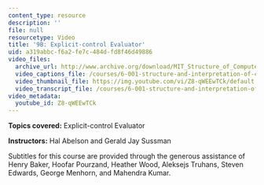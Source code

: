```yaml
---
content_type: resource
description: ''
file: null
resourcetype: Video
title: '9B: Explicit-control Evaluator'
uid: a319abbc-f6a2-fe7c-484d-fd8f46d49886
video_files:
  archive_url: http://www.archive.org/download/MIT_Structure_of_Computer_Programs_1986/lec9b.mp4
  video_captions_file: /courses/6-001-structure-and-interpretation-of-computer-programs-spring-2005/88dd4c346d375524afe5b129858e8c85_Z8-qWEEwTCk.vtt
  video_thumbnail_file: https://img.youtube.com/vi/Z8-qWEEwTCk/default.jpg
  video_transcript_file: /courses/6-001-structure-and-interpretation-of-computer-programs-spring-2005/72af89dc6655dbce058b68ea42edebf8_Z8-qWEEwTCk.pdf
video_metadata:
  youtube_id: Z8-qWEEwTCk
---
```


**Topics covered:** Explicit-control Evaluator

**Instructors:** Hal Abelson and Gerald Jay Sussman

Subtitles for this course are provided through the generous assistance of Henry Baker, Hoofar Pourzand, Heather Wood, Aleksejs Truhans, Steven Edwards, George Menhorn, and Mahendra Kumar.